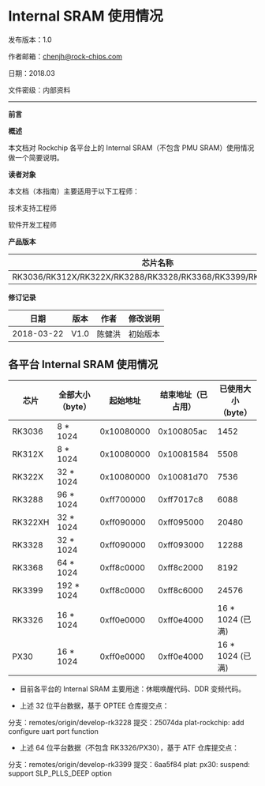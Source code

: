 # Internal SRAM 使用情况

发布版本：1.0

作者邮箱：chenjh@rock-chips.com

日期：2018.03

文件密级：内部资料

---

**前言**

**概述**

本文档对 Rockchip 各平台上的 Internal SRAM（不包含 PMU SRAM）使用情况做一个简要说明。

**读者对象**

本文档（本指南）主要适用于以下工程师：

技术支持工程师

软件开发工程师

**产品版本**

| **芯片名称**                                 |
| ---------------------------------------- |
| RK3036/RK312X/RK322X/RK3288/RK3328/RK3368/RK3399/RK3326/PX30 |

**修订记录**

| **日期**     | **版本** | **作者** | **修改说明** |
| ---------- | ------ | ------ | -------- |
| 2018-03-22 | V1.0   | 陈健洪    | 初始版本     |

## 各平台 Internal SRAM 使用情况

| 芯片      | 全部大小（byte） | 起始地址       | 结束地址（已占用）  | 已使用大小（byte）    |
| ------- | ---------- | ---------- | ---------- | -------------- |
| RK3036  | 8 * 1024   | 0x10080000 | 0x100805ac | 1452           |
| RK312X  | 8 * 1024   | 0x10080000 | 0x10081584 | 5508           |
| RK322X  | 32 * 1024  | 0x10080000 | 0x10081d70 | 7536           |
| RK3288  | 96 * 1024  | 0xff700000 | 0xff7017c8 | 6088           |
| RK322XH | 32 * 1024  | 0xff090000 | 0xff095000 | 20480          |
| RK3328  | 32 * 1024  | 0xff090000 | 0xff093000 | 12288          |
| RK3368  | 64 * 1024  | 0xff8c0000 | 0xff8c2000 | 8192           |
| RK3399  | 192 * 1024 | 0xff8c0000 | 0xff8c6000 | 24576          |
| RK3326  | 16 * 1024  | 0xff0e0000 | 0xff0e4000 | 16 * 1024 (已满) |
| PX30    | 16 * 1024  | 0xff0e0000 | 0xff0e4000 | 16 * 1024 (已满) |

- 目前各平台的 Internal SRAM 主要用途：休眠唤醒代码、DDR 变频代码。

- 上述 32 位平台数据，基于 OPTEE 仓库提交点：

分支：remotes/origin/develop-rk3228
提交：25074da plat-rockchip: add configure uart port function

- 上述 64 位平台数据（不包含 RK3326/PX30），基于 ATF 仓库提交点：

分支：remotes/origin/develop-rk3399
提交：6aa5f84 plat: px30: suspend: support SLP_PLLS_DEEP option